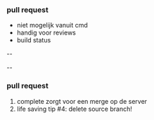 ### pull request

* niet mogelijk vanuit cmd
* handig voor reviews
* build status

--
<!-- .slide: data-background="./img/appveyor.png" -->
<!-- .slide: data-background-size="770px 140px" -->

--

### pull request

1. complete zorgt voor een merge op de server
1. life saving tip #4: delete source branch!
